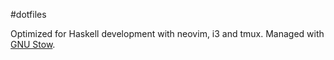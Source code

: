 #dotfiles

Optimized for Haskell development with neovim, i3 and tmux. Managed with
[GNU Stow](https://www.gnu.org/software/stow/).
